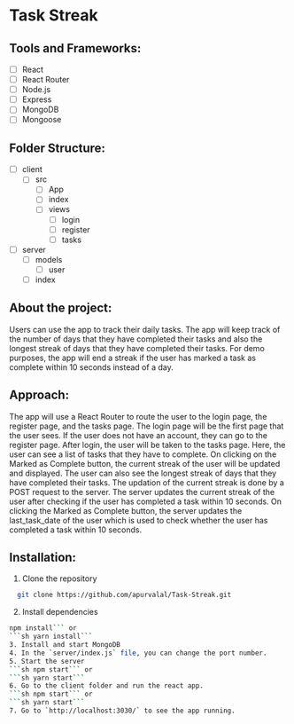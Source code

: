 # Task Streak

## Tools and Frameworks:

- [ ] React
- [ ] React Router
- [ ] Node.js
- [ ] Express
- [ ] MongoDB
- [ ] Mongoose

## Folder Structure:

- [ ] client
  - [ ] src
    - [ ] App
    - [ ] index
    - [ ] views
      - [ ] login
      - [ ] register
      - [ ] tasks
- [ ] server
  - [ ] models
    - [ ] user
  - [ ] index

## About the project:

Users can use the app to track their daily tasks. The app will keep track of the number of days that they have completed their tasks and also the longest streak of days that they have completed their tasks.
For demo purposes, the app will end a streak if the user has marked a task as complete within 10 seconds instead of a day.

## Approach:

The app will use a React Router to route the user to the login page, the register page, and the tasks page.
The login page will be the first page that the user sees.
If the user does not have an account, they can go to the register page.
After login, the user will be taken to the tasks page. Here, the user can see a list of tasks that they have to complete.
On clicking on the Marked as Complete button, the current streak of the user will be updated and displayed.
The user can also see the longest streak of days that they have completed their tasks.
The updation of the current streak is done by a POST request to the server. The server updates the current streak of the user after checking if the user has completed a task within 10 seconds.
On clicking the Marked as Complete button, the server updates the last_task_date of the user which is used to check whether the user has completed a task within 10 seconds.

## Installation:

1. Clone the repository
```sh
  git clone https://github.com/apurvalal/Task-Streak.git
```
2. Install dependencies
```sh
npm install``` or 
```sh yarn install```
3. Install and start MongoDB
4. In the `server/index.js` file, you can change the port number.
5. Start the server
```sh npm start``` or 
```sh yarn start```
6. Go to the client folder and run the react app.
```sh npm start``` or 
```sh yarn start```
7. Go to `http://localhost:3030/` to see the app running.
